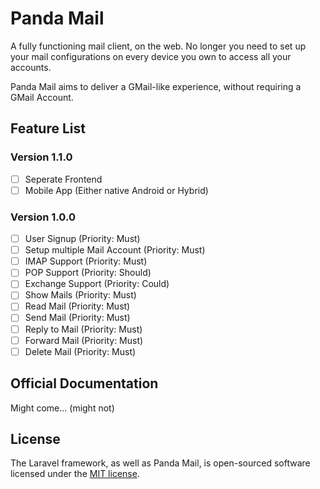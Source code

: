 # Panda Mail

A fully functioning mail client, on the web. No longer you need to set up your mail configurations on every device you own to access all your accounts.

Panda Mail aims to deliver a GMail-like experience, without requiring a GMail Account.

## Feature List

### Version 1.1.0
- [ ] Seperate Frontend
- [ ] Mobile App (Either native Android or Hybrid)

### Version 1.0.0
- [ ] User Signup (Priority: Must)
- [ ] Setup multiple Mail Account (Priority: Must)
- [ ] IMAP Support (Priority: Must)
- [ ] POP Support (Priority: Should)
- [ ] Exchange Support (Priority: Could)
- [ ] Show Mails (Priority: Must)
- [ ] Read Mail (Priority: Must)
- [ ] Send Mail (Priority: Must)
- [ ] Reply to Mail (Priority: Must)
- [ ] Forward Mail (Priority: Must)
- [ ] Delete Mail (Priority: Must)

## Official Documentation

Might come... (might not)

## License

The Laravel framework, as well as Panda Mail, is open-sourced software licensed under the [MIT license](http://opensource.org/licenses/MIT).
